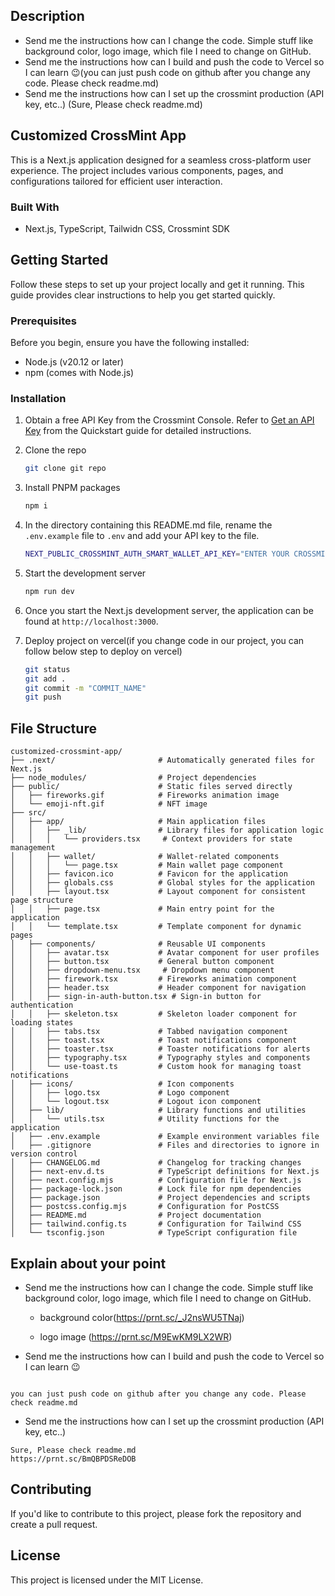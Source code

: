 ## Description

- Send me the instructions how can I change the code. Simple stuff like background color, logo image, which file I need to change on GitHub.
- Send me the instructions how can I build and push the code to Vercel so I can learn 😉(you can just push code on github after you change any code. Please check readme.md)
- Send me the instructions how can I set up the crossmint production (API key, etc..)
  (Sure, Please check readme.md)

## Customized CrossMint App

This is a Next.js application designed for a seamless cross-platform user experience. The project includes various components, pages, and configurations tailored for efficient user interaction.

<!-- TABLE OF CONTENTS -->

### Built With

- Next.js, TypeScript, Tailwidn CSS, Crossmint SDK

<!-- GETTING STARTED -->

## Getting Started

Follow these steps to set up your project locally and get it running. This guide provides clear instructions to help you get started quickly.

### Prerequisites

Before you begin, ensure you have the following installed:

- Node.js (v20.12 or later)
- npm (comes with Node.js)

### Installation

1. Obtain a free API Key from the Crossmint Console. Refer to [Get an API Key](https://docs.crossmint.com/wallets/smart-wallets/quickstart#2-get-an-api-key) from the Quickstart guide for detailed instructions.

2. Clone the repo
   ```sh
   git clone git repo
   ```
3. Install PNPM packages
   ```sh
   npm i
   ```
4. In the directory containing this README.md file, rename the `.env.example` file to `.env` and add your API key to the file.
   ```bash
   NEXT_PUBLIC_CROSSMINT_AUTH_SMART_WALLET_API_KEY="ENTER YOUR CROSSMINT API KEY";
   ```
5. Start the development server
   ```sh
   npm run dev
   ```
6. Once you start the Next.js development server, the application can be found at `http://localhost:3000`.

7. Deploy project on vercel(if you change code in our project, you can follow below step to deploy on vercel)
   ```sh
   git status
   git add .
   git commit -m "COMMIT_NAME"
   git push
   ```

## File Structure

```plaintext
customized-crossmint-app/
├── .next/                       # Automatically generated files for Next.js
├── node_modules/                # Project dependencies
├── public/                      # Static files served directly
│   ├── fireworks.gif            # Fireworks animation image
│   └── emoji-nft.gif            # NFT image
├── src/
│   ├── app/                     # Main application files
│   │   ├── _lib/                # Library files for application logic
│   │   │   └── providers.tsx     # Context providers for state management
│   │   ├── wallet/              # Wallet-related components
│   │   │   └── page.tsx         # Main wallet page component
│   │   ├── favicon.ico          # Favicon for the application
│   │   ├── globals.css          # Global styles for the application
│   │   ├── layout.tsx           # Layout component for consistent page structure
│   │   ├── page.tsx             # Main entry point for the application
│   │   └── template.tsx         # Template component for dynamic pages
│   ├── components/              # Reusable UI components
│   │   ├── avatar.tsx           # Avatar component for user profiles
│   │   ├── button.tsx           # General button component
│   │   ├── dropdown-menu.tsx     # Dropdown menu component
│   │   ├── firework.tsx         # Fireworks animation component
│   │   ├── header.tsx           # Header component for navigation
│   │   ├── sign-in-auth-button.tsx # Sign-in button for authentication
│   │   ├── skeleton.tsx         # Skeleton loader component for loading states
│   │   ├── tabs.tsx             # Tabbed navigation component
│   │   ├── toast.tsx            # Toast notifications component
│   │   ├── toaster.tsx          # Toaster notifications for alerts
│   │   ├── typography.tsx       # Typography styles and components
│   │   └── use-toast.ts         # Custom hook for managing toast notifications
│   ├── icons/                   # Icon components
│   │   ├── logo.tsx             # Logo component
│   │   └── logout.tsx           # Logout icon component
│   ├── lib/                     # Library functions and utilities
│   │   └── utils.tsx            # Utility functions for the application
│   ├── .env.example             # Example environment variables file
│   ├── .gitignore               # Files and directories to ignore in version control
│   ├── CHANGELOG.md             # Changelog for tracking changes
│   ├── next-env.d.ts            # TypeScript definitions for Next.js
│   ├── next.config.mjs          # Configuration file for Next.js
│   ├── package-lock.json        # Lock file for npm dependencies
│   ├── package.json             # Project dependencies and scripts
│   ├── postcss.config.mjs       # Configuration for PostCSS
│   ├── README.md                # Project documentation
│   ├── tailwind.config.ts       # Configuration for Tailwind CSS
│   └── tsconfig.json            # TypeScript configuration file
```

## Explain about your point

- Send me the instructions how can I change the code. Simple stuff like background color, logo image, which file I need to change on GitHub.

  - background color(https://prnt.sc/_J2nsWU5TNaj)

  - logo image (https://prnt.sc/M9EwKM9LX2WR)

- Send me the instructions how can I build and push the code to Vercel so I can learn 😉

```

you can just push code on github after you change any code. Please check readme.md

```

- Send me the instructions how can I set up the crossmint production (API key, etc..)

```
Sure, Please check readme.md
https://prnt.sc/BmQBPDSReDOB

```

## Contributing

If you'd like to contribute to this project, please fork the repository and create a pull request.

## License

This project is licensed under the MIT License.
